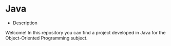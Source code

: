 # Java

- Description

Welcome! In this repository you can find a project developed in Java for the Object-Oriented Programming subject.
